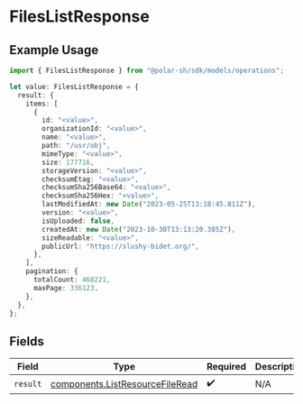 # FilesListResponse

## Example Usage

```typescript
import { FilesListResponse } from "@polar-sh/sdk/models/operations";

let value: FilesListResponse = {
  result: {
    items: [
      {
        id: "<value>",
        organizationId: "<value>",
        name: "<value>",
        path: "/usr/obj",
        mimeType: "<value>",
        size: 177716,
        storageVersion: "<value>",
        checksumEtag: "<value>",
        checksumSha256Base64: "<value>",
        checksumSha256Hex: "<value>",
        lastModifiedAt: new Date("2023-05-25T13:18:45.811Z"),
        version: "<value>",
        isUploaded: false,
        createdAt: new Date("2023-10-30T13:13:20.385Z"),
        sizeReadable: "<value>",
        publicUrl: "https://slushy-bidet.org/",
      },
    ],
    pagination: {
      totalCount: 468221,
      maxPage: 336123,
    },
  },
};
```

## Fields

| Field                                                                              | Type                                                                               | Required                                                                           | Description                                                                        |
| ---------------------------------------------------------------------------------- | ---------------------------------------------------------------------------------- | ---------------------------------------------------------------------------------- | ---------------------------------------------------------------------------------- |
| `result`                                                                           | [components.ListResourceFileRead](../../models/components/listresourcefileread.md) | :heavy_check_mark:                                                                 | N/A                                                                                |